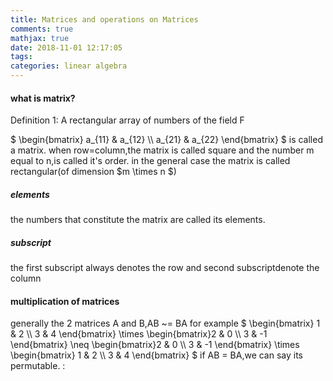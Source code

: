 ```yaml
---
title: Matrices and operations on Matrices
comments: true
mathjax: true
date: 2018-11-01 12:17:05
tags:
categories: linear algebra
---
```

#### what is matrix?
Definition 1: A rectangular array of numbers of the field F

$ \begin{bmatrix} a_{11} &  a_{12} \\\\ a_{21} & a_{22} \end{bmatrix} $ is called a matrix.
when row=column,the matrix is called square and the number m equal to n,is called it's order.
in the general case the matrix is called rectangular(of dimension  $m \times n $) 
##### elements
the numbers that constitute the matrix are called its elements.
##### subscript
the first subscript always denotes the row and second subscriptdenote the column
#### multiplication of matrices
generally the 2 matrices A and B,AB ~= BA
for example
$ \begin{bmatrix} 1 & 2 \\\\ 3 & 4 \end{bmatrix} \times \begin{bmatrix}2 & 0 \\\\ 3 & -1 \end{bmatrix} \neq \begin{bmatrix}2 & 0 \\\\ 3 & -1 \end{bmatrix} \times \begin{bmatrix} 1 & 2 \\\\ 3 & 4 \end{bmatrix} $ 
if AB = BA,we can say its permutable.
:
